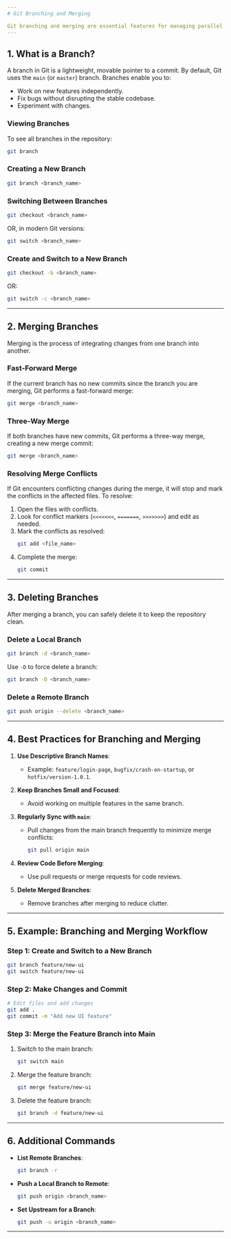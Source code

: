 ```yaml
---
# Git Branching and Merging

Git branching and merging are essential features for managing parallel development, allowing developers to work on features, bug fixes, or experiments in isolated environments without affecting the main codebase.
---
```


## **1. What is a Branch?**

A branch in Git is a lightweight, movable pointer to a commit. By default, Git uses the `main` (or `master`) branch. Branches enable you to:

- Work on new features independently.
- Fix bugs without disrupting the stable codebase.
- Experiment with changes.

### Viewing Branches

To see all branches in the repository:

```bash
git branch
```

### Creating a New Branch

```bash
git branch <branch_name>
```

### Switching Between Branches

```bash
git checkout <branch_name>
```

OR, in modern Git versions:

```bash
git switch <branch_name>
```

### Create and Switch to a New Branch

```bash
git checkout -b <branch_name>
```

OR:

```bash
git switch -c <branch_name>
```

---

## **2. Merging Branches**

Merging is the process of integrating changes from one branch into another.

### Fast-Forward Merge

If the current branch has no new commits since the branch you are merging, Git performs a fast-forward merge:

```bash
git merge <branch_name>
```

### Three-Way Merge

If both branches have new commits, Git performs a three-way merge, creating a new merge commit:

```bash
git merge <branch_name>
```

### Resolving Merge Conflicts

If Git encounters conflicting changes during the merge, it will stop and mark the conflicts in the affected files. To resolve:

1. Open the files with conflicts.
2. Look for conflict markers (`<<<<<<<`, `=======`, `>>>>>>>`) and edit as needed.
3. Mark the conflicts as resolved:
   ```bash
   git add <file_name>
   ```
4. Complete the merge:
   ```bash
   git commit
   ```

---

## **3. Deleting Branches**

After merging a branch, you can safely delete it to keep the repository clean.

### Delete a Local Branch

```bash
git branch -d <branch_name>
```

Use `-D` to force delete a branch:

```bash
git branch -D <branch_name>
```

### Delete a Remote Branch

```bash
git push origin --delete <branch_name>
```

---

## **4. Best Practices for Branching and Merging**

1. **Use Descriptive Branch Names**:

   - Example: `feature/login-page`, `bugfix/crash-on-startup`, or `hotfix/version-1.0.1`.

2. **Keep Branches Small and Focused**:

   - Avoid working on multiple features in the same branch.

3. **Regularly Sync with `main`**:

   - Pull changes from the main branch frequently to minimize merge conflicts:
     ```bash
     git pull origin main
     ```

4. **Review Code Before Merging**:

   - Use pull requests or merge requests for code reviews.

5. **Delete Merged Branches**:
   - Remove branches after merging to reduce clutter.

---

## **5. Example: Branching and Merging Workflow**

### Step 1: Create and Switch to a New Branch

```bash
git branch feature/new-ui
git switch feature/new-ui
```

### Step 2: Make Changes and Commit

```bash
# Edit files and add changes
git add .
git commit -m "Add new UI feature"
```

### Step 3: Merge the Feature Branch into Main

1. Switch to the main branch:
   ```bash
   git switch main
   ```
2. Merge the feature branch:
   ```bash
   git merge feature/new-ui
   ```
3. Delete the feature branch:
   ```bash
   git branch -d feature/new-ui
   ```

---

## **6. Additional Commands**

- **List Remote Branches**:

  ```bash
  git branch -r
  ```

- **Push a Local Branch to Remote**:

  ```bash
  git push origin <branch_name>
  ```

- **Set Upstream for a Branch**:
  ```bash
  git push -u origin <branch_name>
  ```

---
